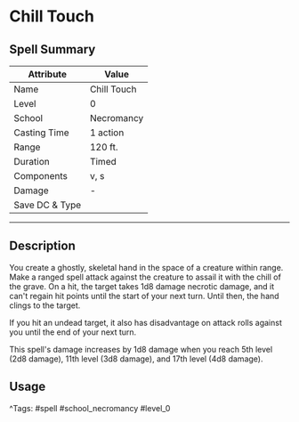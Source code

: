 # Chill Touch

## Spell Summary

| Attribute        | Value                  |
|------------------|------------------------|
| Name             | Chill Touch                 |
| Level            | 0                |
| School           | Necromancy          |
| Casting Time     | 1 action              |
| Range            | 120 ft.            |
| Duration         | Timed             |
| Components       | v, s             |
| Damage           | -               |
| Save DC & Type   |              |

---

## Description

You create a ghostly, skeletal hand in the space of a creature within range. Make a ranged spell attack against the creature to assail it with the chill of the grave. On a hit, the target takes 1d8 damage necrotic damage, and it can't regain hit points until the start of your next turn. Until then, the hand clings to the target.

If you hit an undead target, it also has disadvantage on attack rolls against you until the end of your next turn.

This spell's damage increases by 1d8 damage when you reach 5th level (2d8 damage), 11th level (3d8 damage), and 17th level (4d8 damage).

## Usage


^Tags: #spell #school_necromancy #level_0